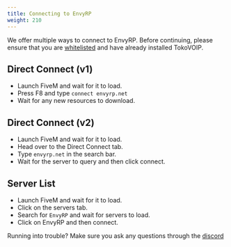 ```yaml
---
title: Connecting to EnvyRP
weight: 210
---
```


We offer multiple ways to connect to EnvyRP.
Before continuing, please ensure that you are [whitelisted](https://discord.envyrp.net) and have already installed TokoVOIP.

Direct Connect (v1)
----------

- Launch FiveM and wait for it to load.
- Press F8 and type `connect envyrp.net`
- Wait for any new resources to download.

Direct Connect (v2)
----------

- Launch FiveM and wait for it to load.
- Head over to the Direct Connect tab.
- Type `envyrp.net` in the search bar.
- Wait for the server to query and then click connect.

Server List
----------

- Launch FiveM and wait for it to load.
- Click on the servers tab.
- Search for `EnvyRP` and wait for servers to load.
- Click on EnvyRP and then connect.

Running into trouble? Make sure you ask any questions through the [discord](https://discord.envyrp.net)
